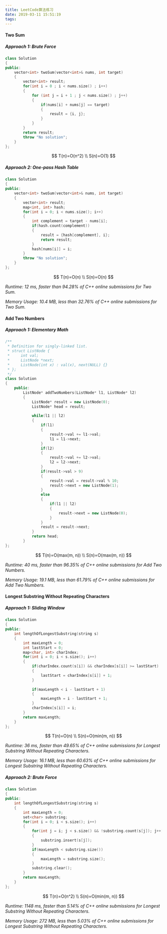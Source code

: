 ```yaml
---
title: LeetCode算法练习
date: 2019-03-11 15:51:19
tags:
---
```




#### Two Sum

##### Approach 1: Brute Force

```c++
class Solution 
{
public:
    vector<int> twoSum(vector<int>& nums, int target) 
    {
        vector<int> result;
        for(int i = 0 ; i < nums.size() ; i++)
        {
            for (int j = i + 1 ; j < nums.size() ; j++)
            {
                if(nums[i] + nums[j] == target)
                {
                    result = {i, j};
                }
            }
        } 
        return result;
        throw "No solution";
    }
};
```


$$
T(n)=O(n^2)
\\
S(n)=O(1)
$$


##### Approach 2: One-pass Hash Table

```c++
class Solution 
{
public:
    vector<int> twoSum(vector<int>& nums, int target) 
    {
        vector<int> result;
        map<int, int> hash;
        for(int i = 0; i < nums.size(); i++)
        {
            int complement = target - nums[i];
            if(hash.count(complement))
            {
                result = {hash[complement], i};
                return result;
            }
            hash[nums[i]] = i;
        }
        throw "No solution";
    }
};
```


$$
T(n)=O(n) \\ S(n)=O(n)
$$



*Runtime: 12 ms, faster than 94.28% of C++ online submissions for Two Sum.*

*Memory Usage: 10.4 MB, less than 32.76% of C++ online submissions for Two Sum.*



#### Add Two Numbers

##### Approach 1: Elementary Math

```c++
/**
 * Definition for singly-linked list.
 * struct ListNode {
 *     int val;
 *     ListNode *next;
 *     ListNode(int x) : val(x), next(NULL) {}
 * };
 */
class Solution 
{
    public:
        ListNode* addTwoNumbers(ListNode* l1, ListNode* l2) 
        {
            ListNode* result = new ListNode(0);
            ListNode* head = result;
            
            while(l1 || l2)
            {
                if(l1)
                {
                    result->val += l1->val;
                    l1 = l1->next;
                }
                if(l2)
                {
                    result->val += l2->val;
                    l2 = l2->next;
                }
                if(result->val > 9)
                {
                    result->val = result->val % 10;
                    result->next = new ListNode(1);
                }
                else
                {
                    if(l1 || l2)
                    {
                        result->next = new ListNode(0);
                    }
                }
                result = result->next;
            }
            return head;
        }
};
```


$$
T(n)=O(max(m, n)) \\ S(n)=O(max(m, n))
$$



*Runtime: 40 ms, faster than 96.35% of C++ online submissions for Add Two Numbers.*

*Memory Usage: 19.1 MB, less than 61.79% of C++ online submissions for Add Two Numbers.*



#### Longest Substring Without Repeating Characters



##### Approach 1: Sliding Window

```c++
class Solution 
{
public:
    int lengthOfLongestSubstring(string s) 
    {
        int maxLength = 0;
        int lastStart = 0;
        map<char, int> charIndex;
        for(int i = 0; i < s.size(); i++)
        {
            if(charIndex.count(s[i]) && charIndex[s[i]] >= lastStart)
            {
                lastStart = charIndex[s[i]] + 1;
            }
            
            if(maxLength < i - lastStart + 1)
            {
                maxLength = i - lastStart + 1;
            }
            charIndex[s[i]] = i;
        }
        return maxLength;
    }
};
```

$$
T(n)=O(n) \\ S(n)=O(min(m, n))
$$



*Runtime: 36 ms, faster than 49.65% of C++ online submissions for Longest Substring Without Repeating Characters.*

*Memory Usage: 16.1 MB, less than 60.63% of C++ online submissions for Longest Substring Without Repeating Characters.*



##### Approach 2: Brute Force



```c++
class Solution 
{
public:
    int lengthOfLongestSubstring(string s) 
    {
        int maxLength = 0;
        set<char> substring;
        for(int i = 0; i < s.size(); i++)
        {
            for(int j = i; j < s.size() && !substring.count(s[j]); j++)
            {
                substring.insert(s[j]);
            }
            if(maxLength < substring.size())
            {
                maxLength = substring.size();
            }
            substring.clear();
        }
        return maxLength;
    }
};
```


$$
T(n)=O(n^2) \\ S(n)=O(min(m, n))
$$


*Runtime: 1148 ms, faster than 5.14% of C++ online submissions for Longest Substring Without Repeating Characters.*

*Memory Usage: 272 MB, less than 5.03% of C++ online submissions for Longest Substring Without Repeating Characters.*

